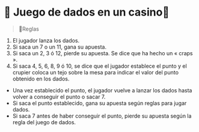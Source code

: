 # 💸 Juego de dados en un casino💸

> 📝Reglas 

1. El jugador lanza los dados. 
2. Si saca un 7 o un 11, gana su apuesta. 
3. Si saca un 2, 3 ó 12, pierde su apuesta. Se dice que ha hecho un « craps ». 
4. Si saca 4, 5, 6, 8, 9 ó 10, se dice que el jugador establece el punto y el crupier coloca un tejo sobre la mesa para indicar el valor del punto obtenido en los dados. 
- Una vez establecido el punto, el jugador vuelve a lanzar los dados hasta volver a conseguir el punto o sacar 7.
- Si saca el punto establecido, gana su apuesta según reglas para jugar dados. 
- Si saca 7 antes de haber conseguir el punto, pierde su apuesta según la regla del juego de dados.

